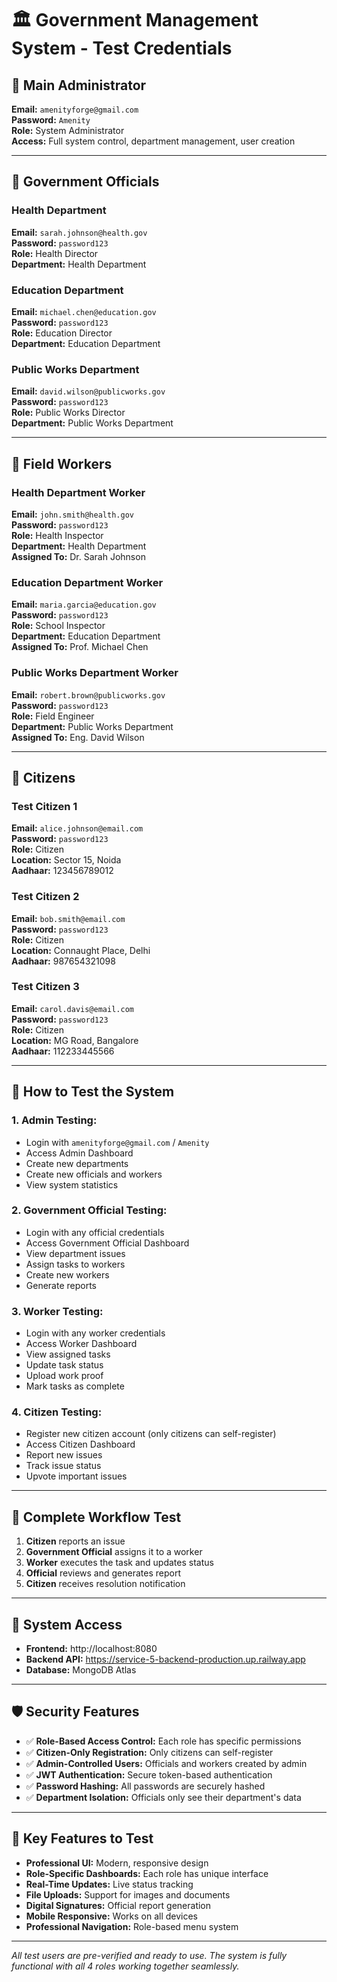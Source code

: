 # 🏛️ Government Management System - Test Credentials

## 🔧 Main Administrator
**Email:** `amenityforge@gmail.com`  
**Password:** `Amenity`  
**Role:** System Administrator  
**Access:** Full system control, department management, user creation

---

## 👔 Government Officials
### Health Department
**Email:** `sarah.johnson@health.gov`  
**Password:** `password123`  
**Role:** Health Director  
**Department:** Health Department

### Education Department  
**Email:** `michael.chen@education.gov`  
**Password:** `password123`  
**Role:** Education Director  
**Department:** Education Department

### Public Works Department
**Email:** `david.wilson@publicworks.gov`  
**Password:** `password123`  
**Role:** Public Works Director  
**Department:** Public Works Department

---

## 👷 Field Workers
### Health Department Worker
**Email:** `john.smith@health.gov`  
**Password:** `password123`  
**Role:** Health Inspector  
**Department:** Health Department  
**Assigned To:** Dr. Sarah Johnson

### Education Department Worker
**Email:** `maria.garcia@education.gov`  
**Password:** `password123`  
**Role:** School Inspector  
**Department:** Education Department  
**Assigned To:** Prof. Michael Chen

### Public Works Department Worker
**Email:** `robert.brown@publicworks.gov`  
**Password:** `password123`  
**Role:** Field Engineer  
**Department:** Public Works Department  
**Assigned To:** Eng. David Wilson

---

## 👤 Citizens
### Test Citizen 1
**Email:** `alice.johnson@email.com`  
**Password:** `password123`  
**Role:** Citizen  
**Location:** Sector 15, Noida  
**Aadhaar:** 123456789012

### Test Citizen 2
**Email:** `bob.smith@email.com`  
**Password:** `password123`  
**Role:** Citizen  
**Location:** Connaught Place, Delhi  
**Aadhaar:** 987654321098

### Test Citizen 3
**Email:** `carol.davis@email.com`  
**Password:** `password123`  
**Role:** Citizen  
**Location:** MG Road, Bangalore  
**Aadhaar:** 112233445566

---

## 🚀 How to Test the System

### 1. **Admin Testing:**
- Login with `amenityforge@gmail.com` / `Amenity`
- Access Admin Dashboard
- Create new departments
- Create new officials and workers
- View system statistics

### 2. **Government Official Testing:**
- Login with any official credentials
- Access Government Official Dashboard
- View department issues
- Assign tasks to workers
- Create new workers
- Generate reports

### 3. **Worker Testing:**
- Login with any worker credentials
- Access Worker Dashboard
- View assigned tasks
- Update task status
- Upload work proof
- Mark tasks as complete

### 4. **Citizen Testing:**
- Register new citizen account (only citizens can self-register)
- Access Citizen Dashboard
- Report new issues
- Track issue status
- Upvote important issues

---

## 🔄 Complete Workflow Test

1. **Citizen** reports an issue
2. **Government Official** assigns it to a worker
3. **Worker** executes the task and updates status
4. **Official** reviews and generates report
5. **Citizen** receives resolution notification

---

## 📱 System Access

- **Frontend:** http://localhost:8080
- **Backend API:** https://service-5-backend-production.up.railway.app
- **Database:** MongoDB Atlas

---

## 🛡️ Security Features

- ✅ **Role-Based Access Control:** Each role has specific permissions
- ✅ **Citizen-Only Registration:** Only citizens can self-register
- ✅ **Admin-Controlled Users:** Officials and workers created by admin
- ✅ **JWT Authentication:** Secure token-based authentication
- ✅ **Password Hashing:** All passwords are securely hashed
- ✅ **Department Isolation:** Officials only see their department's data

---

## 🎯 Key Features to Test

- **Professional UI:** Modern, responsive design
- **Role-Specific Dashboards:** Each role has unique interface
- **Real-Time Updates:** Live status tracking
- **File Uploads:** Support for images and documents
- **Digital Signatures:** Official report generation
- **Mobile Responsive:** Works on all devices
- **Professional Navigation:** Role-based menu system

---

*All test users are pre-verified and ready to use. The system is fully functional with all 4 roles working together seamlessly.*


